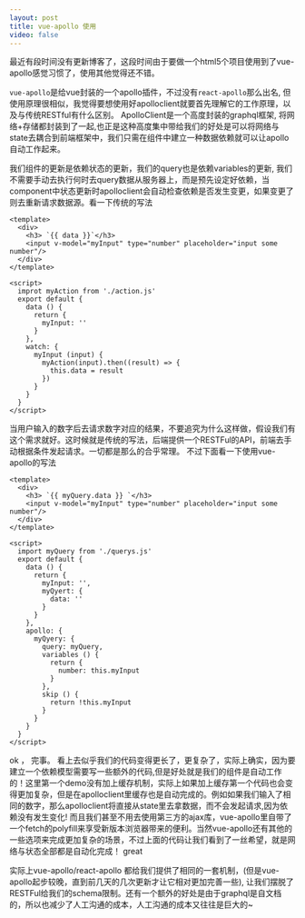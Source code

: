 ```yaml
---
layout: post
title: vue-apollo 使用
video: false
---
```


最近有段时间没有更新博客了，这段时间由于要做一个html5个项目使用到了vue-apollo感觉习惯了，使用其他觉得还不错。

`vue-apollo`是给vue封装的一个apollo插件，不过没有`react-apollo`那么出名, 但使用原理很相似，我觉得要想使用好apolloclient就要首先理解它的工作原理，以及与传统RESTful有什么区别。 ApolloClient是一个高度封装的graphql框架, 将网络+存储都封装到了一起,也正是这种高度集中带给我们的好处是可以将网络与state去耦合到前端框架中，我们只需在组件中建立一种数据依赖就可以让apollo自动工作起来。

我们组件的更新是依赖状态的更新，我们的query也是依赖variables的更新, 我们不需要手动去执行何时去query数据从服务器上，而是预先设定好依赖，当component中状态更新时apolloclient会自动检查依赖是否发生变更，如果变更了则去重新请求数据源。看一下传统的写法

~~~
<template>
  <div>
    <h3> `{{ data }}`</h3>
    <input v-model="myInput" type="number" placeholder="input some number"/>
  </div>
</template>

<script>
  improt myAction from './action.js'
  export default {
    data () {
      return {
        myInput: ''
      }
    },
    watch: {
      myInput (input) {
        myAction(input).then((result) => {
          this.data = result
        })
      }
    }
  }
</script>
~~~

当用户输入的数字后去请求数字对应的结果，不要追究为什么这样做，假设我们有这个需求就好。这时候就是传统的写法，后端提供一个RESTFul的API，前端去手动根据条件发起请求。一切都是那么的合乎常理。 不过下面看一下使用vue-apollo的写法

~~~
<template>
  <div>
    <h3> `{{ myQuery.data }} `</h3>
    <input v-model="myInput" type="number" placeholder="input some number"/>
  </div>
</template>

<script>
  import myQuery from './querys.js'
  export default {
    data () {
      return {
        myInput: '',
        myQyert: {
          data: ''
        }
      }
    },
    apollo: {
      myQyery: {
        query: myQuery,
        variables () {
          return {
            number: this.myInput
          }
        },
        skip () {
          return !this.myInput
        }
      }
    }
  }
</script>
~~~

ok ， 完事。 看上去似乎我们的代码变得更长了，更复杂了，实际上确实，因为要建立一个依赖模型需要写一些额外的代码,但是好处就是我们的组件是自动工作的！这里第一个demo没有加上缓存机制，实际上如果加上缓存第一个代码也会变得更加复杂，但是在apolloclient里缓存也是自动完成的。例如如果我们输入了相同的数字，那么apolloclient将直接从state里去拿数据，而不会发起请求,因为依赖没有发生变化! 而且我们甚至不用去使用第三方的ajax库，vue-apollo里自带了一个fetch的polyfill来享受新版本浏览器带来的便利。当然vue-apollo还有其他的一些选项来完成更加复杂的场景，不过上面的代码让我们看到了一丝希望，就是网络与状态全部都是自动化完成！ great

实际上vue-apollo/react-apollo 都给我们提供了相同的一套机制，(但是vue-apollo起步较晚，直到前几天的几次更新才让它相对更加完善一些), 让我们摆脱了RESTFul给我们的schema限制。还有一个额外的好处是由于graphql是自文档的，所以也减少了人工沟通的成本，人工沟通的成本又往往是巨大的~
